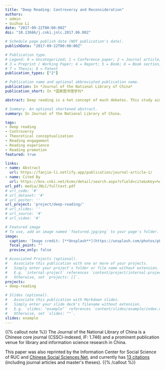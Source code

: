 ```yaml
---
title: "Deep Reading: Controversy and Reconsideration"
authors:
- admin
- Guihua Li
date: "2017-09-22T00:00:00Z"
doi: "10.13666/j.cnki.jnlc.2017.06.002"

# Schedule page publish date (NOT publication's date).
publishDate: "2017-09-22T00:00:00Z"

# Publication type.
# Legend: 0 = Uncategorized; 1 = Conference paper; 2 = Journal article;
# 3 = Preprint / Working Paper; 4 = Report; 5 = Book; 6 = Book section;
# 7 = Thesis; 8 = Patent
publication_types: ["2"]

# Publication name and optional abbreviated publication name.
publication: In *Journal of the National Library of China*
publication_short: In *国家图书馆学刊*

abstract: Deep reading is a hot concept of much debates. This study aims to discuss the major controversies in the conceptualization of deep reading and its implications for the strategy design and outcome assessment of reading promotion programs. Based on a systematic literature review and K-Means clustering of the expert survey responses, this paper argues that the essential conflict of opinions lies in researchers' contrasting views of the mechanism and expected values of the deep reading behaviour. We propound that deep reading is an intersubjective dialogue which is characterized by (i) the deep engagement of readers and (ii) reading as a social process. Such deep reading engagement satisfies the spiritual as well as social needs of readers and therefore motivate them to read.

# Summary. An optional shortened abstract.
summary: In Journal of the National Library of China.

tags:
- Deep reading
- Controversy
- Theoretical conceptualization
- Reading engagement
- Reading experience
- Reading promotion
featured: true

links:
- name: Abstract
  url: https://fanjie-li.netlify.app/publication/journal-article-1/
- name: Cited By
  url: https://kns.cnki.net/kcms/detail/search.aspx?sfield=cite&sKey=%e2%80%9c%e6%b7%b1%e9%98%85%e8%af%bb%e2%80%9d%e4%b9%8b%e4%ba%89%e8%ae%ae%e4%b8%8e%e5%86%8d%e6%80%9d%e8%80%83&code=BJJG201706003&dbcode=CJFD
url_pdf: media/JNLC/fulltext.pdf
# url_code: '#'
# url_dataset: '#'
# url_poster: ''
url_project: 'project/deep-reading/'
# url_slides: ''
# url_source: '#'
# url_video: '#'

# Featured image
# To use, add an image named `featured.jpg/png` to your page's folder. 
image:
  caption: 'Image credit: [**Unsplash**](https://unsplash.com/photos/pLCdAaMFLTE)'
  focal_point: ""
  preview_only: false

# Associated Projects (optional).
#   Associate this publication with one or more of your projects.
#   Simply enter your project's folder or file name without extension.
#   E.g. `internal-project` references `content/project/internal-project/index.md`.
#   Otherwise, set `projects: []`.
projects:
- deep-reading

# Slides (optional).
#   Associate this publication with Markdown slides.
#   Simply enter your slide deck's filename without extension.
#   E.g. `slides: "example"` references `content/slides/example/index.md`.
#   Otherwise, set `slides: ""`.
slides: example
---
```


{{% callout note %}}
The Journal of the National Library of China is a Chinese core journal (CSSCI-indexed, IF: 1.746) and a prominent publication venue for library and information science research in China.

This paper was also reprinted by the Information Center for Social Science of RUC and [Chinese Social Sciences Net](http://ex.cssn.cn/glx_tsqbx/201811/t20181122_4780166.shtml), and currently has [13 citations](https://kns.cnki.net/kcms/detail/search.aspx?sfield=cite&sKey=%e2%80%9c%e6%b7%b1%e9%98%85%e8%af%bb%e2%80%9d%e4%b9%8b%e4%ba%89%e8%ae%ae%e4%b8%8e%e5%86%8d%e6%80%9d%e8%80%83&code=BJJG201706003&dbcode=CJFD) (including journal articles and master's theses).
{{% /callout %}}
